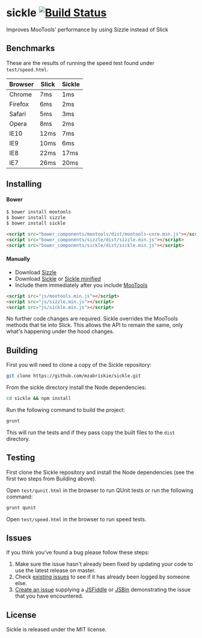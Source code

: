 sickle [![Build Status](https://travis-ci.org/mzabriskie/sickle.png?branch=master)](https://travis-ci.org/mzabriskie/sickle)
======

Improves MooTools' performance by using Sizzle instead of Slick

## Benchmarks

These are the results of running the speed test found under <code>test/speed.html</code>.

<table>
	<thead>
		<tr>
			<th>Browser</th>
			<th>Slick</th>
			<th>Sickle</th>
		</tr>
	</thead>
	<tbody>
		<tr>
			<td>Chrome</td>
			<td>7ms</td>
			<td>1ms</td>
		</tr>
		<tr>
			<td>Firefox</td>
			<td>6ms</td>
			<td>2ms</td>
		</tr>
		<tr>
			<td>Safari</td>
			<td>5ms</td>
			<td>3ms</td>
		</tr>
		<tr>
			<td>Opera</td>
			<td>8ms</td>
			<td>2ms</td>
		</tr>
		<tr>
			<td>IE10</td>
			<td>12ms</td>
			<td>7ms</td>
		</tr>
		<tr>
			<td>IE9</td>
			<td>10ms</td>
			<td>6ms</td>
		</tr>
		<tr>
			<td>IE8</td>
			<td>22ms</td>
			<td>17ms</td>
		</tr>
		<tr>
			<td>IE7</td>
			<td>26ms</td>
			<td>20ms</td>
		</tr>
	</tbody>
</table>

## Installing

#### Bower

```bash
$ bower install mootools
$ bower install sizzle
$ bower install sickle
```

```html
<script src="bower_components/mootools/dist/mootools-core.min.js"></script>
<script src="bower_components/sizzle/dist/sizzle.min.js"></script>
<script src="bower_components/sickle/dist/sickle.min.js"></script>
```

#### Manually

- Download [Sizzle](http://sizzlejs.com)
- Download [Sickle](https://raw.github.com/mzabriskie/sickle/master/dist/sickle.js) or [Sickle minified](https://raw.github.com/mzabriskie/sickle/master/dist/sickle.min.js)
- Include them immediately after you include [MooTools](http://mootools.net)

```html
<script src="js/mootools.min.js"></script>
<script src="js/sizzle.min.js"></script>
<script src="js/sickle.min.js"></script>
```

No further code changes are required. Sickle overrides the MooTools methods that tie into Slick. This allows the API to remain the same, only what's happening under the hood changes.

## Building

First you will need to clone a copy of the Sickle repository:

```bash
git clone https://github.com/mzabriskie/sickle.git
```

From the sickle directory install the Node dependencies:

```bash
cd sickle && npm install
```

Run the following command to build the project:

```bash
grunt
```

This will run the tests and if they pass copy the built files to the <code>dist</code> directory.

## Testing

First clone the Sickle repository and install the Node dependencies (see the first two steps from Building above).

Open <code>test/qunit.html</code> in the browser to run QUnit tests or run the following command:

```bash
grunt qunit
```

Open <code>test/speed.html</code> in the browser to run speed tests.

## Issues

If you think you've found a bug please follow these steps:

1. Make sure the issue hasn't already been fixed by updating your code to use the latest release on master.
2. Check [existing issues](https://github.com/mzabriskie/sickle/issues) to see if it has already been logged by someone else.
3. [Create an issue](https://github.com/mzabriskie/sickle/issues/new) supplying a [JSFiddle](http://jsfiddle.net) or [JSBin](http://jsbin.com) demonstrating the issue that you have encountered.

## License

Sickle is released under the MIT license.